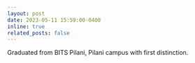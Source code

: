 ```yaml
---
layout: post
date: 2023-05-11 15:59:00-0400
inline: true
related_posts: false
---
```


Graduated from BITS Pilani, Pilani campus with first distinction.
